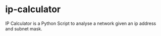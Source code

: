 # ip-calculator
IP Calculator is a Python Script to analyse a network given an ip address and subnet mask.
